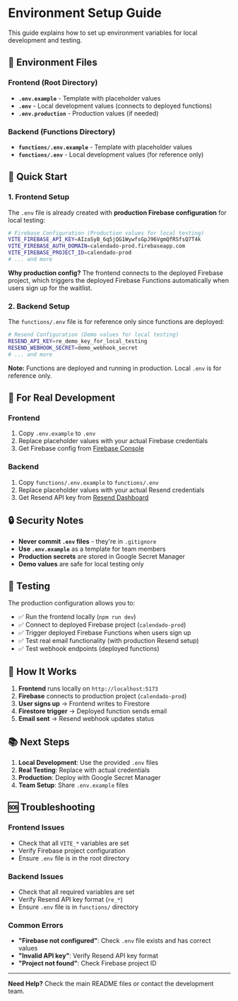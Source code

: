 # Environment Setup Guide

This guide explains how to set up environment variables for local development and testing.

## 📁 Environment Files

### Frontend (Root Directory)
- **`.env.example`** - Template with placeholder values
- **`.env`** - Local development values (connects to deployed functions)
- **`.env.production`** - Production values (if needed)

### Backend (Functions Directory)
- **`functions/.env.example`** - Template with placeholder values
- **`functions/.env`** - Local development values (for reference only)

## 🚀 Quick Start

### 1. Frontend Setup
The `.env` file is already created with **production Firebase configuration** for local testing:

```bash
# Firebase Configuration (Production values for local testing)
VITE_FIREBASE_API_KEY=AIzaSyB_6q5jQG1WywfsGpJ96VgmQfRSfsQ7T4k
VITE_FIREBASE_AUTH_DOMAIN=calendado-prod.firebaseapp.com
VITE_FIREBASE_PROJECT_ID=calendado-prod
# ... and more
```

**Why production config?** The frontend connects to the deployed Firebase project, which triggers the deployed Firebase Functions automatically when users sign up for the waitlist.

### 2. Backend Setup
The `functions/.env` file is for reference only since functions are deployed:

```bash
# Resend Configuration (Demo values for local testing)
RESEND_API_KEY=re_demo_key_for_local_testing
RESEND_WEBHOOK_SECRET=demo_webhook_secret
# ... and more
```

**Note:** Functions are deployed and running in production. Local `.env` is for reference only.

## 🔧 For Real Development

### Frontend
1. Copy `.env.example` to `.env`
2. Replace placeholder values with your actual Firebase credentials
3. Get Firebase config from [Firebase Console](https://console.firebase.google.com)

### Backend
1. Copy `functions/.env.example` to `functions/.env`
2. Replace placeholder values with your actual Resend credentials
3. Get Resend API key from [Resend Dashboard](https://resend.com)

## 🔒 Security Notes

- **Never commit `.env` files** - they're in `.gitignore`
- **Use `.env.example`** as a template for team members
- **Production secrets** are stored in Google Secret Manager
- **Demo values** are safe for local testing only

## 🧪 Testing

The production configuration allows you to:
- ✅ Run the frontend locally (`npm run dev`)
- ✅ Connect to deployed Firebase project (`calendado-prod`)
- ✅ Trigger deployed Firebase Functions when users sign up
- ✅ Test real email functionality (with production Resend setup)
- ✅ Test webhook endpoints (deployed functions)

## 🔄 How It Works

1. **Frontend** runs locally on `http://localhost:5173`
2. **Firebase** connects to production project (`calendado-prod`)
3. **User signs up** → Frontend writes to Firestore
4. **Firestore trigger** → Deployed function sends email
5. **Email sent** → Resend webhook updates status

## 📚 Next Steps

1. **Local Development**: Use the provided `.env` files
2. **Real Testing**: Replace with actual credentials
3. **Production**: Deploy with Google Secret Manager
4. **Team Setup**: Share `.env.example` files

## 🆘 Troubleshooting

### Frontend Issues
- Check that all `VITE_*` variables are set
- Verify Firebase project configuration
- Ensure `.env` file is in the root directory

### Backend Issues
- Check that all required variables are set
- Verify Resend API key format (`re_*`)
- Ensure `.env` file is in `functions/` directory

### Common Errors
- **"Firebase not configured"**: Check `.env` file exists and has correct values
- **"Invalid API key"**: Verify Resend API key format
- **"Project not found"**: Check Firebase project ID

---

**Need Help?** Check the main README files or contact the development team.
